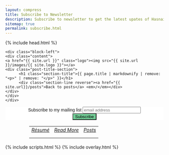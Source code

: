 ```yaml
---
layout: compress
title: Subscribe to Newsletter
description: Subscribe to newsletter to get the latest upates of Hasnain's blog right in your email.
sitemap: true
permalink: subscribe.html
---
```

<html>
{% include head.html %}
    
<body id="posts" class="inner-post-page">

	<div class="block-left">
	<div class="content">
	<a href="{{ site.url }}" class="logo"><img src="{{ site.url }}/images/{{ site.logo }}"></a>
	<div class="post-title-section">
		  <h1 class="section-title">{{ page.title | markdownify | remove: "<p>" | remove: "</p>" }}</h1>
		  <div class="section-line reverse"><a href="{{ site.url}}/posts">Back to posts</a> <em>/</em></div>
	</div>
	</div>
    </div>

<div class="block-right">
<style type="text/css">
	#mc_embed_signup{background:#fff; clear:left; font:14px Helvetica,Arial,sans-serif; width:100%;}
	.button {
		background-color: #72cc96;
	}
	.about {
		border: none;
		width: 70%;
		margin: 20px auto;
	}
	.about td {
		padding-bottom: 15px;
    	text-align: center !important;
	}
	.about tr {
		font-size: 95%;
	}
	.center {
		margin-left: auto;
		margin-right: auto;
		width: inherit;
		text-align: center;
	}
</style>
<!-- Begin MailChimp Signup Form -->
<div class="center">
<link href="//cdn-images.mailchimp.com/embedcode/horizontal-slim-10_7.css" rel="stylesheet" type="text/css">
<div id="mc_embed_signup">
<form action="//github.us16.list-manage.com/subscribe/post?u=e4880a88dc03f9d0a411aa49d&amp;id=a78a932e57" method="post" id="mc-embedded-subscribe-form" name="mc-embedded-subscribe-form" class="validate" target="_blank" novalidate>
    <div id="mc_embed_signup_scroll">
	<label for="mce-EMAIL">Subscribe to my mailing list</label>
	<input type="email" value="" name="EMAIL" class="email" id="mce-EMAIL" placeholder="email address" required>
    <!-- real people should not fill this in and expect good things - do not remove this or risk form bot signups-->
    <div style="position: absolute; left: -5000px;" aria-hidden="true"><input type="text" name="b_e4880a88dc03f9d0a411aa49d_a78a932e57" tabindex="-1" value=""></div>
    <div class="clear"><input type="submit" value="Subscribe" name="subscribe" id="mc-embedded-subscribe" class="button"></div>
    </div>
</form>
</div>
</div>
<!--End mc_embed_signup-->
<table class="about">
	<tr>
		<td>
			<a class="social-btn" href="/files/resume.pdf" target="_blank"><i class="fa fa-id-badge"> Résumé</i></a>
		</td>
		<td>
			<a class="social-btn" href="http://quora.com/profile/Raja-Hasnain-Anwar" target="_blank"><i class="fa fa-quora"> Read More</i></a>
		</td>
		<td>
			<a class="social-btn" href="/posts.html"><i class="fa fa-clipboard"> Posts</i></a>
		</td>
	</tr>
</table>
</div>
    {% include scripts.html %}
    {% include overlay.html %}
</body>
</html>
